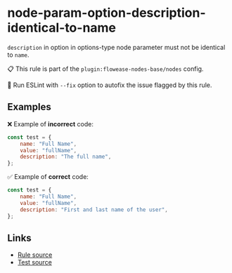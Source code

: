 [//]: # "File generated from a template. Do not edit this file directly."

# node-param-option-description-identical-to-name

`description` in option in options-type node parameter must not be identical to `name`.

📋 This rule is part of the `plugin:flowease-nodes-base/nodes` config.

🔧 Run ESLint with `--fix` option to autofix the issue flagged by this rule.

## Examples

❌ Example of **incorrect** code:

```js
const test = {
	name: "Full Name",
	value: "fullName",
	description: "The full name",
};
```

✅ Example of **correct** code:

```js
const test = {
	name: "Full Name",
	value: "fullName",
	description: "First and last name of the user",
};
```

## Links

- [Rule source](../../lib/rules/node-param-option-description-identical-to-name.ts)
- [Test source](../../tests/node-param-option-description-identical-to-name.test.ts)
